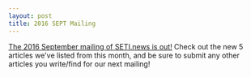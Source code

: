 ```yaml
---
layout: post
title: 2016 SEPT Mailing
---
```


[The 2016 September mailing of SETI.news is out!](http://us6.campaign-archive1.com/?u=d896005c207438af0297357d5&id=afc8697fcc) Check out the new 5 articles we've listed from this month, and be sure to submit any other articles you write/find for our next mailing!
